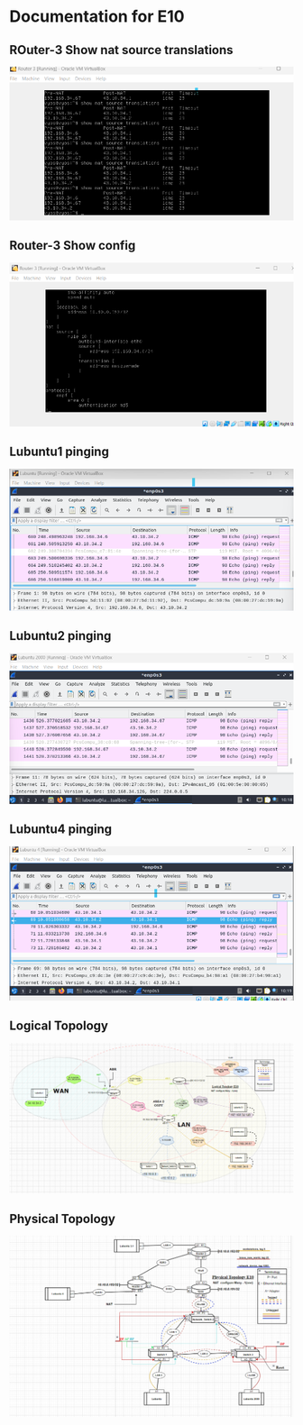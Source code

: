 # Documentation for E10

## ROuter-3 Show nat source translations 
![](documentation/E10/r3.png)

## Router-3 Show config 
![](documentation/E10/r3c.png)

## Lubuntu1 pinging
![](documentation/E10/l1p.png)

## Lubuntu2 pinging
![](documentation/E10/l2p.png)

## Lubuntu4 pinging
![](documentation/E10/l4p.png)

## Logical Topology
![](documentation/E10/lt.png)

## Physical Topology
![](documentation/E10/pt.png)

